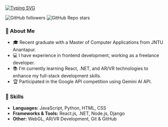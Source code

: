 [![Typing SVG](https://readme-typing-svg.herokuapp.com?font=Kanit&weight=500&size=45&pause=1000&color=000000F2&background=E8CF2CE8&center=true&vCenter=true&width=700&height=100&lines=Hi+there!+I'm+Praveen+Kumar;%7CPassionate+Frontend+Developer+%7C;%7C+Designer+%26+Web+AR%2FVR+Enthusiast+%7C)](https://git.io/typing-svg)

![GitHub followers](https://img.shields.io/github/followers/praween-em?style=social)
![GitHub Repo stars](https://img.shields.io/github/stars/praween-em/some-repo?style=social)

### 🚀 About Me
- 🎓 Recent graduate with a Master of Computer Applications from JNTU Anantapur.
- 💻 I have experience in frontend development, working as a freelance developer.
- 📚 I'm currently learning React, .NET, and AR/VR technologies to enhance my full-stack development skills.
- 🏆 Participated in the Google API competition using Gemini AI API.

### 💼 Skills
- **Languages:** JavaScript, Python, HTML, CSS
- **Frameworks & Tools:** React.js, .NET, Node.js, Django
- **Other:** WebGL, AR/VR Development, Git & GitHub

